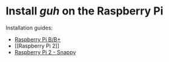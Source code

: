 # Install *guh* on the Raspberry Pi 

Installation guides:

* [Raspberry Pi B/B+](https://github.com/guh/guh/wiki/Raspberry-Pi-1)
* [[Raspberry Pi 2]]
* [Raspberry Pi 2 - Snappy](https://github.com/guh/guh/wiki/Snappy#raspberry-pi-2)